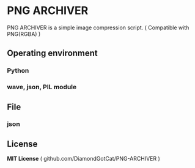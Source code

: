 # PNG ARCHIVER
PNG ARCHIVER is a simple image compression script. ( Compatible with PNG(RGBA) )

## Operating environment
### Python
### wave, json, PIL module

## File
### json

## License
**MIT License**
( github.com/DiamondGotCat/PNG-ARCHIVER )
